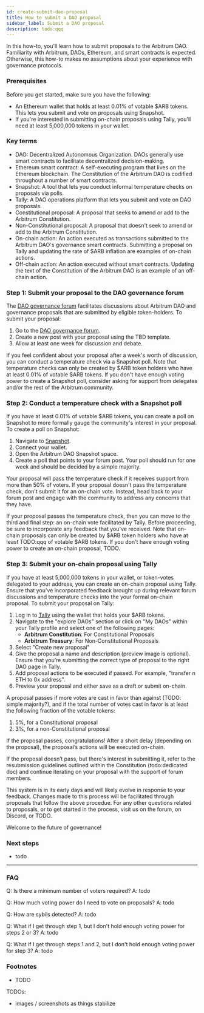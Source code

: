 ```yaml
---
id: create-submit-dao-proposal
title: How to submit a DAO proposal
sidebar_label: Submit a DAO proposal
description: todo:qqq
---
```


In this how-to, you'll learn how to submit proposals to the Arbitrum DAO. Familiarity with Arbitrum, DAOs, Ethereum, and smart contracts is expected. Otherwise, this how-to makes no assumptions about your experience with governance protocols.

### Prerequisites

Before you get started, make sure you have the following:

- An Ethereum wallet that holds at least 0.01% of votable $ARB tokens. This lets you submit and vote on proposals using Snapshot.
- If you're interested in submitting on-chain proposals using Tally, you'll need at least 5,000,000 tokens in your wallet.


### Key terms

- <a data-quicklook-from='todo'>DAO</a>: Decentralized Autonomous Organization. DAOs generally use smart contracts to facilitate decentralized decision-making.
- <a data-quicklook-from='todo'>Ethereum smart contract</a>: A self-executing program that lives on the Ethereum blockchain. The Constitution of the Arbitrum DAO is codified throughout a number of smart contracts.
- <a data-quicklook-from='todo'>Snapshot</a>: A tool that lets you conduct informal temperature checks on proposals via polls.
- <a data-quicklook-from='todo'>Tally</a>: A DAO operations platform that lets you submit and vote on DAO proposals.
- <a data-quicklook-from='todo'>Constitutional proposal</a>: A proposal that seeks to amend or add to the Arbitrum Constitution.
- <a data-quicklook-from='todo'>Non-Constitutional proposal</a>: A proposal that doesn't seek to amend or add to the Arbitrum Constitution.
- <a data-quicklook-from='todo'>On-chain action</a>: An action executed as transactions submitted to the Arbitrum DAO's governance smart contracts. Submitting a proposal on Tally and updating the rate of $ARB inflation are examples of on-chain actions.
- <a data-quicklook-from='todo'>Off-chain action</a>: An action executed without smart contracts. Updating the text of the Constitution of the Arbitrum DAO is an example of an off-chain action.


### Step 1: Submit your proposal to the DAO governance forum

The [DAO governance forum](https://forum.arbitrum.io/) facilitates discussions about Arbitrum DAO and governance proposals that are submitted by eligible token-holders. To submit your proposal:

1. Go to the [DAO governance forum](https://forum.arbitrum.io/).
2. Create a new post with your proposal using the TBD template.
3. Allow at least one week for discussion and debate.

If you feel confident about your proposal after a week's worth of discussion, you can conduct a temperature check via a Snapshot poll. Note that temperature checks can only be created by $ARB token holders who have at least 0.01% of votable $ARB tokens. If you don't have enough voting power to create a Snapshot poll, consider asking for support from delegates and/or the rest of the Arbitrum community.

### Step 2: Conduct a temperature check with a Snapshot poll

If you have at least 0.01% of votable $ARB tokens, you can create a poll on Snapshot to more formally gauge the community's interest in your proposal. To create a poll on Snapshot:

1. Navigate to [Snapshot](https://snapshot.org/#/).
2. Connect your wallet.
3. Open the Arbitrum DAO Snapshot space.
4. Create a poll that points to your forum post. Your poll should run for one week and should be decided by a simple majority.

Your proposal will pass the temperature check if it receives support from more than 50% of voters. If your proposal doesn't pass the temperature check, don't submit it for an on-chain vote. Instead, head back to your forum post and engage with the community to address any concerns that they have.

If your proposal passes the temperature check, then you can move to the third and final step: an on-chain vote facilitated by Tally. Before proceeding, be sure to incorporate any feedback that you've received. Note that on-chain proposals can only be created by $ARB token holders who have at least TODO:qqq of votable $ARB tokens. If you don't have enough voting power to create an on-chain proposal, TODO.

### Step 3: Submit your on-chain proposal using Tally

If you have at least 5,000,000 tokens in your wallet, or token-votes delegated to your address, you can create an on-chain proposal using Tally. Ensure that you've incorporated feedback brought up during relevant forum discussions and temperature checks into the your formal on-chain proposal. To submit your proposal on Tally:

 1.	Log in to [Tally](https://www.tally.xyz/) using the wallet that holds your $ARB tokens.
 2.	Navigate to the "explore DAOs" section or click on "My DAOs" within your Tally profile and select one of the following pages:
    - **Arbitrum Constitution**: For Constitutional Proposals
    - **Arbitrum Treasury**: For Non-Constitutional Proposals
3.	Select "Create new proposal"
4.	Give the proposal a name and description (preview image is optional). Ensure that you’re submitting the correct type of proposal to the right DAO page in Tally.
5.	Add proposal actions to be executed if passed. For example, "transfer n ETH to 0x address".
6.	Preview your proposal and either save as a draft or submit on-chain.

A proposal passes if more votes are cast in favor than against (TODO: simple majority?), and if the total number of votes cast in favor is at least the following fraction of the votable tokens:

  1. 5%, for a Constitutional proposal
  2. 3%, for a non-Constitutional proposal

If the proposal passes, congratulations! After a short delay (depending on the proposal), the proposal’s actions will be executed on-chain.

If the proposal doesn’t pass, but there's interest in submitting it, refer to the resubmission guidelines outlined within the Constitution (todo:dedicated doc) and continue iterating on your proposal with the support of forum members.

This system is in its early days and will likely evolve in response to your feedback. Changes made to this process will be facilitated through proposals that follow the above procedue. For any other questions related to proposals, or to get started in the process, visit us on the forum, on Discord, or TODO. 

Welcome to the future of governance!


### Next steps

 - todo


---


### FAQ

Q: Is there a minimum number of voters required?
A: todo

Q: How much voting power do I need to vote on proposals?
A: todo

Q: How are sybils detected?
A: todo

Q: What if I get through step 1, but I don't hold enough voting power for steps 2 or 3?
A: todo

Q: What if I get through steps 1 and 2, but I don't hold enough voting power for step 3?
A: todo

### Footnotes

- TODO

TODOs:
- images / screenshots as things stabilize
